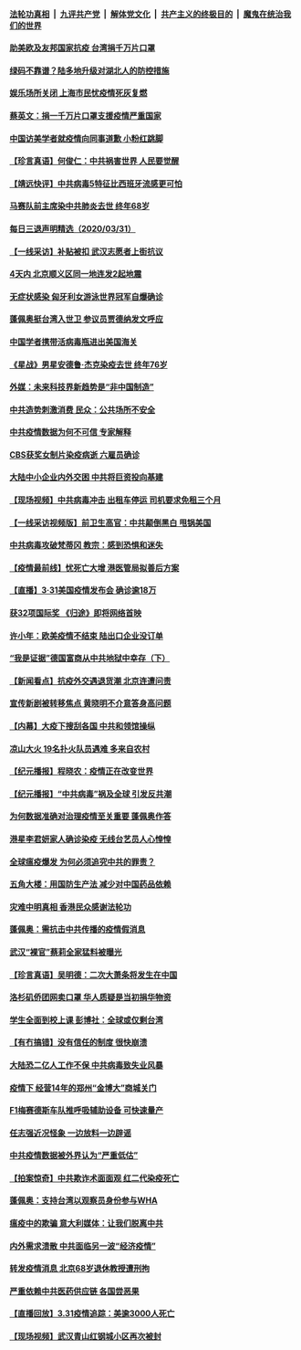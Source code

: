 

####  [法轮功真相](../../../../basic/blob/master/README.md?t=04011830) &nbsp;|&nbsp; [九评共产党](../../../../9ping.md/blob/master/README.md?t=04011830) &nbsp;|&nbsp; [解体党文化](../../../../jtdwh.md/blob/master/README.md?t=04011830)  &nbsp;|&nbsp; [共产主义的终极目的](../../../../gczydzjmd.md/blob/master/README.md?t=04011830) &nbsp;|&nbsp; [魔鬼在统治我们的世界](../../../../mgztzwmdsj.md/blob/master/README.md?t=04011830) 

#### [助美欧及友邦国家抗疫 台湾捐千万片口罩](../pages/nsc413/n11994605.md?t=04011830) 

#### [绿码不靠谱？陆多地升级对湖北人的防控措施](../pages/nsc413/n11994526.md?t=04011830) 

#### [娱乐场所关闭 上海市民忧疫情死灰复燃](../pages/nsc413/n11994556.md?t=04011830) 

#### [蔡英文：捐一千万片口罩支援疫情严重国家](../pages/nsc413/n11993676.md?t=04011830) 

#### [中国访美学者就疫情向同事道歉 小粉红跳脚](../pages/nsc413/n11993892.md?t=04011830) 


#### [【珍言真语】何俊仁：中共祸害世界 人民要觉醒](../pages/nsc413/n11994171.md?t=04011830) 

#### [【靖远快评】中共病毒5特征比西班牙流感更可怕](../pages/nsc413/n11993750.md?t=04011830) 

#### [马赛队前主席染中共肺炎去世 终年68岁](../pages/nsc413/n11993881.md?t=04011830) 

#### [每日三退声明精选（2020/03/31）](../pages/nsc413/n11993994.md?t=04011830) 

#### [【一线采访】补贴被扣 武汉志愿者上街抗议](../pages/nsc413/n11993330.md?t=04011830) 

#### [4天内 北京顺义区同一地连发2起地震](../pages/nsc413/n11993741.md?t=04011830) 

#### [无症状感染 匈牙利女游泳世界冠军自爆确诊](../pages/nsc413/n11993534.md?t=04011830) 

#### [蓬佩奥挺台湾入世卫 参议员贾德纳发文呼应](../pages/nsc413/n11993487.md?t=04011830) 

#### [中国学者携带活病毒瓶进出美国海关](../pages/nsc413/n11992910.md?t=04011830) 

#### [《星战》男星安德鲁·杰克染疫去世 终年76岁](../pages/nsc413/n11993163.md?t=04011830) 

#### [外媒：未来科技界新趋势是“非中国制造”](../pages/nsc413/n11993161.md?t=04011830) 

#### [中共造势刺激消费 民众：公共场所不安全](../pages/nsc413/n11992853.md?t=04011830) 

#### [中共疫情数据为何不可信 专家解释](../pages/nsc413/n11992756.md?t=04011830) 

#### [CBS获奖女制片染疫病逝 六雇员确诊](../pages/nsc413/n11993381.md?t=04011830) 

#### [大陆中小企业内外交困 中共将巨资投向基建](../pages/nsc413/n11993217.md?t=04011830) 

#### [【现场视频】中共病毒冲击 出租车停运 司机要求免租三个月](../pages/nsc413/n11993301.md?t=04011830) 

#### [【一线采访视频版】前卫生高官：中共颠倒黑白 甩锅美国](../pages/nsc413/n11993318.md?t=04011830) 

#### [中共病毒攻破梵蒂冈 教宗：感到恐惧和迷失](../pages/nsc413/n11993233.md?t=04011830) 

#### [【疫情最前线】忧死亡大增 港医管局拟善后方案](../pages/nsc413/n11992868.md?t=04011830) 

#### [【直播】3·31美国疫情发布会 确诊逾18万](../pages/nsc413/n11993029.md?t=04011830) 

#### [获32项国际奖 《归途》即将网络首映](../pages/nsc413/n11992828.md?t=04011830) 

#### [许小年：欧美疫情不结束 陆出口企业没订单](../pages/nsc413/n11993085.md?t=04011830) 

#### [“我是证据”德国富商从中共地狱中幸存（下）](../pages/nsc413/n11992830.md?t=04011830) 

#### [【新闻看点】抗疫外交遇退货潮 北京连遭问责](../pages/nsc413/n11992719.md?t=04011830) 

#### [宣传新剧被转移焦点 黄晓明不介意答身高问题](../pages/nsc413/n11992977.md?t=04011830) 

#### [【内幕】大疫下搜刮各国 中共和领馆操纵](../pages/nsc413/n11984736.md?t=04011830) 

#### [凉山大火 19名扑火队员遇难 多来自农村](../pages/nsc413/n11992941.md?t=04011830) 

#### [【纪元播报】程晓农：疫情正在改变世界](../pages/nsc413/n11992994.md?t=04011830) 

#### [【纪元播报】“中共病毒”祸及全球 引发反共潮](../pages/nsc413/n11990549.md?t=04011830) 

#### [为何数据准确对治理疫情至关重要 蓬佩奥作答](../pages/nsc413/n11992741.md?t=04011830) 

#### [港星李君妍家人确诊染疫 无线台艺员人心惶惶](../pages/nsc413/n11992727.md?t=04011830) 

#### [全球瘟疫爆发 为何必须追究中共的罪责？](../pages/nsc413/n11992847.md?t=04011830) 

#### [五角大楼：用国防生产法 减少对中国药品依赖](../pages/nsc413/n11992751.md?t=04011830) 

#### [灾难中明真相 香港民众感谢法轮功](../pages/nsc413/n11991567.md?t=04011830) 

#### [蓬佩奥：需抗击中共传播的疫情假消息](../pages/nsc413/n11992499.md?t=04011830) 

#### [武汉“裸官”蔡莉全家猛料被曝光](../pages/nsc413/n11992609.md?t=04011830) 

#### [【珍言真语】吴明德：二次大萧条将发生在中国](../pages/nsc413/n11991941.md?t=04011830) 

#### [洛杉矶侨团网卖口罩 华人质疑是当初捐华物资](../pages/nsc413/n11990552.md?t=04011830) 

#### [学生全面到校上课 彭博社：全球或仅剩台湾](../pages/nsc413/n11991894.md?t=04011830) 

#### [【有冇搞错】没有信任的制度 很快崩溃](../pages/nsc413/n11992733.md?t=04011830) 

#### [大陆恐二亿人工作不保 中共病毒致失业风暴](../pages/nsc413/n11992386.md?t=04011830) 

#### [疫情下 经营14年的郑州“金博大”商城关门](../pages/nsc413/n11991932.md?t=04011830) 

#### [F1梅赛德斯车队推呼吸辅助设备 可快速量产](../pages/nsc413/n11992158.md?t=04011830) 

#### [任志强近况怪象 一边放料一边辟谣](../pages/nsc413/n11992323.md?t=04011830) 

#### [中共疫情数据被外界认为“严重低估”](../pages/nsc413/n11992344.md?t=04011830) 

#### [【拍案惊奇】中共欺诈术面面观 红二代染疫死亡](../pages/nsc413/n11990384.md?t=04011830) 

#### [蓬佩奥：支持台湾以观察员身份参与WHA](../pages/nsc413/n11992150.md?t=04011830) 

#### [瘟疫中的欺骗 意大利媒体：让我们脱离中共](../pages/nsc413/n11991817.md?t=04011830) 

#### [内外需求溃散 中共面临另一波“经济疫情”](../pages/nsc413/n11991989.md?t=04011830) 

#### [转发疫情消息 北京68岁退休教授遭刑拘](../pages/nsc413/n11992077.md?t=04011830) 

#### [严重依赖中共医药供应链 各国尝恶果](../pages/nsc413/n11992066.md?t=04011830) 


#### [【直播回放】3.31疫情追踪：美逾3000人死亡](../pages/nsc413/n11991737.md?t=04011830) 

#### [【现场视频】武汉青山红钢城小区再次被封](../pages/nsc413/n11991723.md?t=04011830) 

